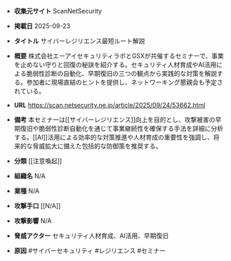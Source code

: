 - **収集元サイト**
ScanNetSecurity

- **掲載日**
2025-09-23

- **タイトル**
サイバーレジリエンス最短ルート解説

- **概要**
株式会社エーアイセキュリティラボとGSXが共催するセミナーで、事業を止めない守りと回復の秘訣を紹介する。セキュリティ人材育成やAI活用による脆弱性診断の自動化、早期復旧の三つの観点から実践的な対策を解説する。参加者に現場直結のヒントを提供し、ネットワーキング懇親会も予定されている。

- **URL**
https://scan.netsecurity.ne.jp/article/2025/09/24/53662.html

- **備考**
本セミナーは[[サイバーレジリエンス]]向上を目的とし、攻撃被害の早期復旧や脆弱性診断自動化を通じて事業継続性を確保する手法を詳細に分析する。[[AI]]活用による効率的な対策推進や人材育成の重要性を強調し、将来的な脅威拡大に備えた包括的な防御策を推奨する。

- **分類**
[[注意喚起]]

- **組織名**
N/A

- **業種**
N/A

- **攻撃手口**
[[N/A]]

- **攻撃影響**
N/A

- **脅威アクター**
セキュリティ人材育成、AI活用、早期復旧

- **原因**
#サイバーセキュリティ #レジリエンス #セミナー
